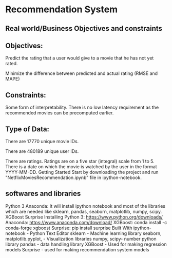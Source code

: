 # Recommendation System 
## Real world/Business Objectives and constraints 
## Objectives:
Predict the rating that a user would give to a movie that he has not yet rated.

Minimize the difference between predicted and actual rating (RMSE and MAPE) 

## Constraints:
Some form of interpretability.
There is no low latency requirement as the recommended movies can be precomputed earlier.
## Type of Data:
There are 17770 unique movie IDs.

There are 480189 unique user IDs.

There are ratings. Ratings are on a five star (integral) scale from 1 to 5.
There is a date on which the movie is watched by the user in the format YYYY-MM-DD.
Getting Started
Start by downloading the project and run "NetflixMoviesRecommendation.ipynb" file in ipython-notebook.

## softwares and libraries 

Python 3
Anaconda: It will install ipython notebook and most of the libraries which are needed like sklearn, pandas, seaborn, matplotlib, numpy, scipy.
XGBoost
Surprise
Installing
Python 3: https://www.python.org/downloads/
Anaconda: https://www.anaconda.com/download/
XGBoost: conda install -c conda-forge xgboost
Surprise: pip install surprise
Built With
ipython-notebook - Python Text Editor
sklearn - Machine learning library
seaborn, matplotlib.pyplot, - Visualization libraries
numpy, scipy- number python library
pandas - data handling library
XGBoost - Used for making regression models
Surprise - used for making recommendation system models
